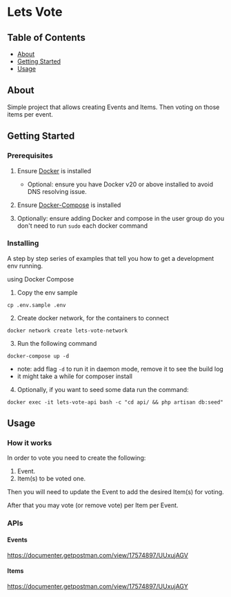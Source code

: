 # Lets Vote

## Table of Contents

- [About](#about)
- [Getting Started](#getting_started)
- [Usage](#usage)

## About <a name = "about"></a>

Simple project that allows creating Events and Items. Then voting on those items per event.
   

## Getting Started <a name = "getting_started"></a>


### Prerequisites



1. Ensure [Docker](https://docs.docker.com/get-docker/) is installed
    - Optional: ensure you have Docker v20 or above installed to avoid DNS resolving issue.
2. Ensure [Docker-Compose](https://docs.docker.com/compose/install/) is installed

3. Optionally: ensure adding Docker and compose in the user group do you don't need to run `sudo` each docker command

### Installing

A step by step series of examples that tell you how to get a development env running.

using Docker Compose

1. Copy the env sample
```
cp .env.sample .env
```
2. Create docker network, for the containers to connect
```
docker network create lets-vote-network
```
3. Run the following command
```
docker-compose up -d
```
 - note: add flag `-d` to run it in daemon mode, remove it to see the build log
 - it might take a while for composer install

4. Optionally, if you want to seed some data run the command:
```
docker exec -it lets-vote-api bash -c "cd api/ && php artisan db:seed"
```


## Usage <a name = "usage"></a>

### How it works
In order to vote you need to create the following:
1. Event.
2. Item(s) to be voted one.

Then you will need to update the Event to add the desired Item(s) for voting.

After that you may vote (or remove vote) per Item per Event.


### APIs

#### Events
https://documenter.getpostman.com/view/17574897/UUxujAGV

#### Items
https://documenter.getpostman.com/view/17574897/UUxujAGY
